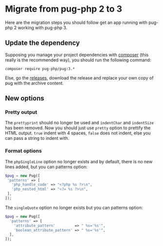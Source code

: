 # Migrate from pug-php 2 to 3

Here are the migration steps you should follow get an app running with pug-php 2
working with pug-php 3.

## Update the dependency

Supposing you manage your project dependencies with
[composer](https://getcomposer.org/)
(this really is the recommended way), you should run the following command:
```shell
composer require pug-php/pug:3.*
```

Else, go the [releases](https://github.com/pug-php/pug/releases), download
the release and replace your own copy of pug with the archive content.

## New options

### Pretty output

The `prettyprint` should no longer be used and `indentChar` and `indentSize`
has been removed. Now you should just use `pretty` option to prettify the HTML
output. `true` indent with 4 spaces, `false` does not indent, else you can
pass a string to indent with.

### Format options

The `phpSingleLine` option no longer exists and by default, there
is no new lines added, but you can patterns option:
```php
$pug = new Pug([
 'patterns' => [
   'php_handle_code' => "<?php %s ?>\n",
   'php_nested_html' => "<?= %s ?>\n",
 ],
]);
```
 
The `singleQuote` option no longer exists but you can patterns option:
```php
$pug = new Pug([
  'patterns' => [
    'attribute_pattern'         => " %s='%s'",
    'boolean_attribute_pattern' => " %s='%s'",
  ],
]);
```
